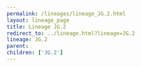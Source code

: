 ```yaml
---
permalink: /lineages/lineage_JG.2.html
layout: lineage_page
title: Lineage JG.2
redirect_to: ../lineage.html?lineage=JG.2
lineage: JG.2
parent: 
children: ['JG.2']
---
```

